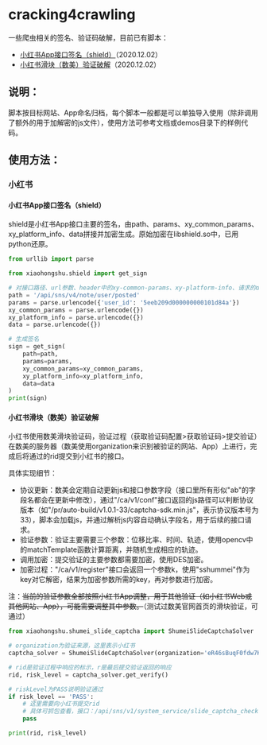# cracking4crawling
一些爬虫相关的签名、验证码破解，目前已有脚本：

- [小红书App接口签名（shield）](#小红书App接口签名shield)（2020.12.02）
- [小红书滑块（数美）验证破解](#小红书滑块数美验证破解)（2020.12.02）

## 说明：

脚本按目标网站、App命名归档，每个脚本一般都是可以单独导入使用（除非调用了额外的用于加解密的js文件），使用方法可参考文档或demos目录下的样例代码。

## 使用方法：

### 小红书

#### 小红书App接口签名（shield）

shield是小红书App接口主要的签名，由path、params、xy_common_params、xy_platform_info、data拼接并加密生成。原始加密在libshield.so中，已用python还原。

```python
from urllib import parse

from xiaohongshu.shield import get_sign

# 对接口路径、url参数、header中的xy-common-params、xy-platform-info、请求的data进行签名
path = '/api/sns/v4/note/user/posted'
params = parse.urlencode({'user_id': '5eeb209d000000000101d84a'})
xy_common_params = parse.urlencode({})
xy_platform_info = parse.urlencode({})
data = parse.urlencode({})

# 生成签名
sign = get_sign(
    path=path, 
    params=params, 
    xy_common_params=xy_common_params, 
    xy_platform_info=xy_platform_info,
    data=data
)
print(sign)
```

#### 小红书滑块（数美）验证破解

小红书使用数美滑块验证码，验证过程（获取验证码配置>获取验证码>提交验证）在数美的服务器（数美使用organization来识别被验证的网站、App）上进行，完成后将通过的rid提交到小红书的接口。

具体实现细节：

- 协议更新：数美会定期自动更新js和接口参数字段（接口里所有形似"ab"的字段名都会在更新中修改），通过"/ca/v1/conf"接口返回的js路径可以判断协议版本（如"/pr/auto-build/v1.0.1-33/captcha-sdk.min.js"，表示协议版本号为33），脚本会加载js，并通过解析js内容自动确认字段名，用于后续的接口请求。
- 验证参数：验证主要需要三个参数：位移比率、时间、轨迹，使用opencv中的matchTemplate函数计算距离，并随机生成相应的轨迹。
- 调用加密：提交验证的主要参数都需要加密，使用DES加密。
- 加密过程："/ca/v1/register"接口会返回一个参数k，使用"sshummei"作为key对它解密，结果为加密参数所需的key，再对参数进行加密。

注：~~当前的验证参数全部按照小红书App调整，用于其他验证（如小红书Web或其他网站、App），可能需要调整其中参数。~~（测试过数美官网首页的滑块验证，可通过）

```python
from xiaohongshu.shumei_slide_captcha import ShumeiSlideCaptchaSolver

# organization为验证来源，这里表示小红书
captcha_solver = ShumeiSlideCaptchaSolver(organization='eR46sBuqF0fdw7KWFLYa')

# rid是验证过程中响应的标示，r是最后提交验证返回的响应
rid, risk_level = captcha_solver.get_verify()

# riskLevel为PASS说明验证通过
if risk_level == 'PASS':
    # 这里需要向小红书提交rid
    # 具体可抓包查看，接口：/api/sns/v1/system_service/slide_captcha_check
    pass

print(rid, risk_level)
```

